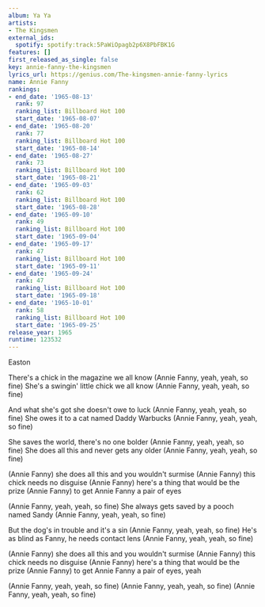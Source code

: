 ```yaml
---
album: Ya Ya
artists:
- The Kingsmen
external_ids:
  spotify: spotify:track:5PaWiOpagb2p6X8PbFBK1G
features: []
first_released_as_single: false
key: annie-fanny-the-kingsmen
lyrics_url: https://genius.com/The-kingsmen-annie-fanny-lyrics
name: Annie Fanny
rankings:
- end_date: '1965-08-13'
  rank: 97
  ranking_list: Billboard Hot 100
  start_date: '1965-08-07'
- end_date: '1965-08-20'
  rank: 77
  ranking_list: Billboard Hot 100
  start_date: '1965-08-14'
- end_date: '1965-08-27'
  rank: 73
  ranking_list: Billboard Hot 100
  start_date: '1965-08-21'
- end_date: '1965-09-03'
  rank: 62
  ranking_list: Billboard Hot 100
  start_date: '1965-08-28'
- end_date: '1965-09-10'
  rank: 49
  ranking_list: Billboard Hot 100
  start_date: '1965-09-04'
- end_date: '1965-09-17'
  rank: 47
  ranking_list: Billboard Hot 100
  start_date: '1965-09-11'
- end_date: '1965-09-24'
  rank: 47
  ranking_list: Billboard Hot 100
  start_date: '1965-09-18'
- end_date: '1965-10-01'
  rank: 58
  ranking_list: Billboard Hot 100
  start_date: '1965-09-25'
release_year: 1965
runtime: 123532
---
```

Easton

There's a chick in the magazine we all know
(Annie Fanny, yeah, yeah, so fine)
She's a swingin' little chick we all know
(Annie Fanny, yeah, yeah, so fine)

And what she's got she doesn't owe to luck
(Annie Fanny, yeah, yeah, so fine)
She owes it to a cat named Daddy Warbucks
(Annie Fanny, yeah, yeah, so fine)

She saves the world, there's no one bolder
(Annie Fanny, yeah, yeah, so fine)
She does all this and never gets any older
(Annie Fanny, yeah, yeah, so fine)

(Annie Fanny) she does all this and you wouldn't surmise
(Annie Fanny) this chick needs no disguise
(Annie Fanny) here's a thing that would be the prize
(Annie Fanny) to get Annie Fanny a pair of eyes

(Annie Fanny, yeah, yeah, so fine)
She always gets saved by a pooch named Sandy
(Annie Fanny, yeah, yeah, so fine)

But the dog's in trouble and it's a sin
(Annie Fanny, yeah, yeah, so fine)
He's as blind as Fanny, he needs contact lens
(Annie Fanny, yeah, yeah, so fine)

(Annie Fanny) she does all this and you wouldn't surmise
(Annie Fanny) this chick needs no disguise
(Annie Fanny) here's a thing that would be the prize
(Annie Fanny) to get Annie Fanny a pair of eyes, yeah

(Annie Fanny, yeah, yeah, so fine)
(Annie Fanny, yeah, yeah, so fine)
(Annie Fanny, yeah, yeah, so fine)
